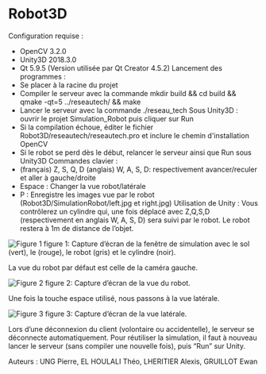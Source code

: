 # Robot3D
Configuration requise :
- OpenCV 3.2.0
- Unity3D 2018.3.0
- Qt 5.9.5 (Version utilisée par Qt Creator 4.5.2)
Lancement des programmes :
- Se placer à la racine du projet
- Compiler le serveur avec la commande mkdir build && cd build && qmake -qt=5 ../reseautech/ && make
- Lancer le serveur avec la commande ./reseau_tech
  Sous Unity3D : ouvrir le projet Simulation_Robot puis cliquer sur Run
- Si la compilation échoue, éditer le fichier Robot3D/reseautech/reseautech.pro et inclure le chemin d'installation OpenCV
- Si le robot se perd dès le début, relancer le serveur ainsi que Run sous Unity3D
Commandes clavier :
- (français) Z, S, Q, D (anglais) W, A, S, D: respectivement avancer/reculer et aller à gauche/droite
- Espace : Changer la vue robot/latérale
- P : Enregistre les images vue par le robot (Robot3D/SimulationRobot/left.jpg et right.jpg)
Utilisation de Unity :
Vous contrôlerez un cylindre qui, une fois déplacé avec Z,Q,S,D (respectivement en anglais W, A, S, D) sera suivi par le robot. Le robot restera à 1m de distance de l’objet. 

![Figure 1](https://github.com/Swwitcher/Robot3D/tree/master/Image_README/Capture2.PNG?raw=true)
figure 1: Capture d’écran de la fenêtre de simulation avec le sol (vert),
 le (rouge), le robot (gris) et le cylindre (noir).
 
La vue du robot par défaut est celle de la caméra gauche.

![Figure 2](https://github.com/Swwitcher/Robot3D/tree/master/Image_README/Capture.PNG?raw=true)
figure 2: Capture d’écran de la vue du robot.
 
Une fois la touche espace utilisé, nous passons à la vue latérale.

![Figure 3](https://github.com/Swwitcher/Robot3D/tree/master/Image_README/Capture4.PNG?raw=true)
figure 3: Capture d’écran de la vue latérale.
 
 
Lors d’une déconnexion du client (volontaire ou accidentelle), le serveur se déconnecte automatiquement. Pour réutiliser la simulation, il faut à nouveau lancer le serveur (sans compiler une nouvelle fois), puis “Run” sur Unity. 
 
Auteurs : UNG Pierre, EL HOULALI Théo, LHERITIER Alexis, GRUILLOT Ewan

